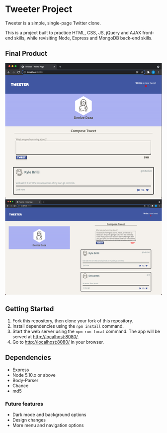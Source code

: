 # Tweeter Project

Tweeter is a simple, single-page Twitter clone.

This is a project built to practice HTML, CSS, JS, jQuery and AJAX front-end skills, while revisiting Node, Express and MongoDB back-end skills.

## Final Product
!["Screenshot of mobile layout"](https://github.com/denizedaza/tweeter/blob/master/docs/tweeter-mobile1.png?raw=true)
!["Screenshot of desktop layout with character limit warning"](https://github.com/denizedaza/tweeter/blob/master/docs/tweeter-desktop.png?raw=true)

## Getting Started

1. Fork this repository, then clone your fork of this repository.
2. Install dependencies using the `npm install` command.
3. Start the web server using the `npm run local` command. The app will be served at <http://localhost:8080/>.
4. Go to <http://localhost:8080/> in your browser.

## Dependencies

- Express
- Node 5.10.x or above
- Body-Parser
- Chance
- md5

### Future features

* Dark mode and background options
* Design changes
* More menu and navigation options

